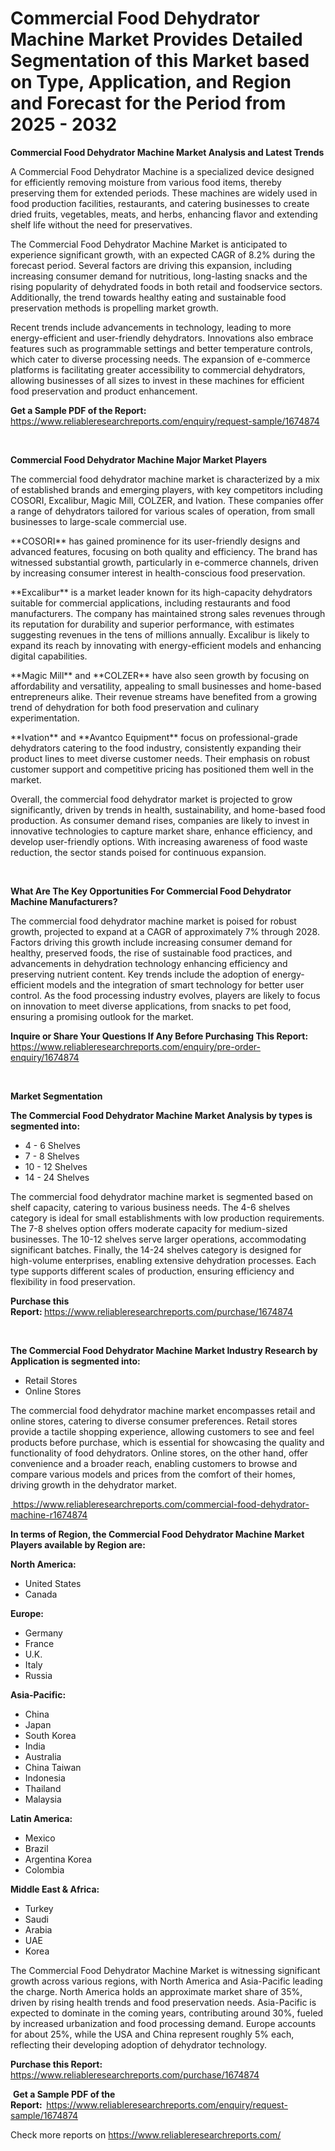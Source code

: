 <p><h1>Commercial Food Dehydrator Machine Market Provides Detailed Segmentation of this Market based on Type, Application, and Region and Forecast for the Period from 2025 - 2032</h1></p><p><strong>Commercial Food Dehydrator Machine Market Analysis and Latest Trends</strong></p>
<p><p>A Commercial Food Dehydrator Machine is a specialized device designed for efficiently removing moisture from various food items, thereby preserving them for extended periods. These machines are widely used in food production facilities, restaurants, and catering businesses to create dried fruits, vegetables, meats, and herbs, enhancing flavor and extending shelf life without the need for preservatives.</p><p>The Commercial Food Dehydrator Machine Market is anticipated to experience significant growth, with an expected CAGR of 8.2% during the forecast period. Several factors are driving this expansion, including increasing consumer demand for nutritious, long-lasting snacks and the rising popularity of dehydrated foods in both retail and foodservice sectors. Additionally, the trend towards healthy eating and sustainable food preservation methods is propelling market growth.</p><p>Recent trends include advancements in technology, leading to more energy-efficient and user-friendly dehydrators. Innovations also embrace features such as programmable settings and better temperature controls, which cater to diverse processing needs. The expansion of e-commerce platforms is facilitating greater accessibility to commercial dehydrators, allowing businesses of all sizes to invest in these machines for efficient food preservation and product enhancement.</p></p>
<p><strong>Get a Sample PDF of the Report:&nbsp;</strong> <a href="https://www.reliableresearchreports.com/enquiry/request-sample/1674874?utm_campaign=2714&utm_medium=2&utm_source=Github&utm_content=ia&utm_term=08042025&utm_id=commercial-food-dehydrator-machine">https://www.reliableresearchreports.com/enquiry/request-sample/1674874</a></p>
<p>&nbsp;</p>
<p><strong>Commercial Food Dehydrator Machine Major Market Players</strong></p>
<p><p>The commercial food dehydrator machine market is characterized by a mix of established brands and emerging players, with key competitors including COSORI, Excalibur, Magic Mill, COLZER, and Ivation. These companies offer a range of dehydrators tailored for various scales of operation, from small businesses to large-scale commercial use.</p><p>**COSORI** has gained prominence for its user-friendly designs and advanced features, focusing on both quality and efficiency. The brand has witnessed substantial growth, particularly in e-commerce channels, driven by increasing consumer interest in health-conscious food preservation.</p><p>**Excalibur** is a market leader known for its high-capacity dehydrators suitable for commercial applications, including restaurants and food manufacturers. The company has maintained strong sales revenues through its reputation for durability and superior performance, with estimates suggesting revenues in the tens of millions annually. Excalibur is likely to expand its reach by innovating with energy-efficient models and enhancing digital capabilities.</p><p>**Magic Mill** and **COLZER** have also seen growth by focusing on affordability and versatility, appealing to small businesses and home-based entrepreneurs alike. Their revenue streams have benefited from a growing trend of dehydration for both food preservation and culinary experimentation.</p><p>**Ivation** and **Avantco Equipment** focus on professional-grade dehydrators catering to the food industry, consistently expanding their product lines to meet diverse customer needs. Their emphasis on robust customer support and competitive pricing has positioned them well in the market.</p><p>Overall, the commercial food dehydrator market is projected to grow significantly, driven by trends in health, sustainability, and home-based food production. As consumer demand rises, companies are likely to invest in innovative technologies to capture market share, enhance efficiency, and develop user-friendly options. With increasing awareness of food waste reduction, the sector stands poised for continuous expansion.</p></p>
<p>&nbsp;</p>
<p><strong>What Are The Key Opportunities For Commercial Food Dehydrator Machine Manufacturers?</strong></p>
<p><p>The commercial food dehydrator machine market is poised for robust growth, projected to expand at a CAGR of approximately 7% through 2028. Factors driving this growth include increasing consumer demand for healthy, preserved foods, the rise of sustainable food practices, and advancements in dehydration technology enhancing efficiency and preserving nutrient content. Key trends include the adoption of energy-efficient models and the integration of smart technology for better user control. As the food processing industry evolves, players are likely to focus on innovation to meet diverse applications, from snacks to pet food, ensuring a promising outlook for the market.</p></p>
<p><strong>Inquire or Share Your Questions If Any Before Purchasing This Report:</strong> <a href="https://www.reliableresearchreports.com/enquiry/pre-order-enquiry/1674874?utm_campaign=2714&utm_medium=2&utm_source=Github&utm_content=ia&utm_term=08042025&utm_id=commercial-food-dehydrator-machine">https://www.reliableresearchreports.com/enquiry/pre-order-enquiry/1674874</a></p>
<p>&nbsp;</p>
<p><strong>Market Segmentation</strong></p>
<p><strong>The Commercial Food Dehydrator Machine Market Analysis by types is segmented into:</strong></p>
<p><ul><li>4 - 6 Shelves</li><li>7 - 8 Shelves</li><li>10 - 12 Shelves</li><li>14 - 24 Shelves</li></ul></p>
<p><p>The commercial food dehydrator machine market is segmented based on shelf capacity, catering to various business needs. The 4-6 shelves category is ideal for small establishments with low production requirements. The 7-8 shelves option offers moderate capacity for medium-sized businesses. The 10-12 shelves serve larger operations, accommodating significant batches. Finally, the 14-24 shelves category is designed for high-volume enterprises, enabling extensive dehydration processes. Each type supports different scales of production, ensuring efficiency and flexibility in food preservation.</p></p>
<p><strong>Purchase this Report:&nbsp;</strong><a href="https://www.reliableresearchreports.com/purchase/1674874?utm_campaign=2714&utm_medium=2&utm_source=Github&utm_content=ia&utm_term=08042025&utm_id=commercial-food-dehydrator-machine">https://www.reliableresearchreports.com/purchase/1674874</a></p>
<p>&nbsp;</p>
<p><strong>The Commercial Food Dehydrator Machine Market Industry Research by Application is segmented into:</strong></p>
<p><ul><li>Retail Stores</li><li>Online Stores</li></ul></p>
<p><p>The commercial food dehydrator machine market encompasses retail and online stores, catering to diverse consumer preferences. Retail stores provide a tactile shopping experience, allowing customers to see and feel products before purchase, which is essential for showcasing the quality and functionality of food dehydrators. Online stores, on the other hand, offer convenience and a broader reach, enabling customers to browse and compare various models and prices from the comfort of their homes, driving growth in the dehydrator market.</p></p>
<p><a href="https://www.reliableresearchreports.com/commercial-food-dehydrator-machine-r1674874?utm_campaign=2714&utm_medium=2&utm_source=Github&utm_content=ia&utm_term=08042025&utm_id=commercial-food-dehydrator-machine">&nbsp;https://www.reliableresearchreports.com/commercial-food-dehydrator-machine-r1674874</a></p>
<p><strong>In terms of Region, the Commercial Food Dehydrator Machine Market Players available by Region are:</strong></p>
<p>
    <p> <strong> North America: </strong>
        <ul>
            <li>United States</li>
            <li>Canada</li>
        </ul>
        </p> 
    <p> <strong> Europe: </strong>
        <ul>
            <li>Germany</li>
            <li>France</li>
            <li>U.K.</li>
            <li>Italy</li>
            <li>Russia</li>
        </ul>
        </p> 
    <p> <strong> Asia-Pacific: </strong>
        <ul>
            <li>China</li>
            <li>Japan</li>
            <li>South Korea</li>
            <li>India</li>
            <li>Australia</li>
            <li>China Taiwan</li>
            <li>Indonesia</li>
            <li>Thailand</li>
            <li>Malaysia</li>
        </ul>
        </p> 
    <p> <strong> Latin America: </strong>
        <ul>
            <li>Mexico</li>
            <li>Brazil</li>
            <li>Argentina Korea</li>
            <li>Colombia</li>
        </ul>
        </p> 
    <p> <strong> Middle East & Africa: </strong>
        <ul>
            <li>Turkey</li>
            <li>Saudi</li>
            <li>Arabia</li>
            <li>UAE</li>
            <li>Korea</li>
        </ul>
    </p>
    </p>
<p><p>The Commercial Food Dehydrator Machine Market is witnessing significant growth across various regions, with North America and Asia-Pacific leading the charge. North America holds an approximate market share of 35%, driven by rising health trends and food preservation needs. Asia-Pacific is expected to dominate in the coming years, contributing around 30%, fueled by increased urbanization and food processing demand. Europe accounts for about 25%, while the USA and China represent roughly 5% each, reflecting their developing adoption of dehydrator technology.</p></p>
<p><strong>Purchase this Report: </strong><a href="https://www.reliableresearchreports.com/purchase/1674874?utm_campaign=2714&utm_medium=2&utm_source=Github&utm_content=ia&utm_term=08042025&utm_id=commercial-food-dehydrator-machine">https://www.reliableresearchreports.com/purchase/1674874</a></p>
<p>&nbsp;<strong>Get a Sample PDF of the Report:&nbsp;&nbsp;</strong><a href="https://www.reliableresearchreports.com/enquiry/request-sample/1674874?utm_campaign=2714&utm_medium=2&utm_source=Github&utm_content=ia&utm_term=08042025&utm_id=commercial-food-dehydrator-machine">https://www.reliableresearchreports.com/enquiry/request-sample/1674874</a></p>
<p><strong></strong></p>
<p>Check more reports on <a href="https://www.reliableresearchreports.com/?utm_campaign=2714&utm_medium=2&utm_source=Github&utm_content=ia&utm_term=08042025&utm_id=commercial-food-dehydrator-machine">https://www.reliableresearchreports.com/</a></p>